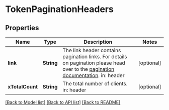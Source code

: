 # TokenPaginationHeaders

## Properties
Name | Type | Description | Notes
------------ | ------------- | ------------- | -------------
**link** | **String** | The link header contains pagination links.  For details on pagination please head over to the [pagination documentation](https://www.ory.sh/docs/ecosystem/api-design#pagination).  in: header | [optional] 
**xTotalCount** | **String** | The total number of clients.  in: header | [optional] 

[[Back to Model list]](../README.md#documentation-for-models) [[Back to API list]](../README.md#documentation-for-api-endpoints) [[Back to README]](../README.md)


